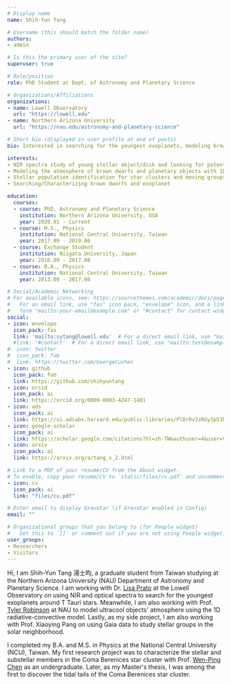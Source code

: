 ```yaml
---
# Display name
name: Shih-Yun Tang

# Username (this should match the folder name)
authors:
- admin

# Is this the primary user of the site?
superuser: true

# Role/position
role: PhD Student at Dept. of Astronomy and Planetary Science

# Organizations/Affiliations
organizations:
- name: Lowell Observatory
  url: "https://lowell.edu"
- name: Northern Arizona University
  url: "https://nau.edu/astronomy-and-planetary-science"

# Short bio (displayed in user profile at end of posts)
bio: Interested in searching for the youngest exoplanets, modeling brown dwarf's atmosphere, and studying open cluster's dynamics.

interests:
- NIR spectra study of young stellar object/disk and looking for potential planet's with RV technique.
- Modeling the atmosphere of brown dwarfs and planetary objects with 1D radiactive-convective model.
- Stellar population identification for star clusters and moving groups
- Searching/Characterizing brown dwarfs and exoplanet

education:
  courses:
  - course: PhD, Astronomy and Planetary Science
    institution: Northern Arizona University, USA
    year: 2020.01 - Current
  - course: M.S., Physics
    institution: National Central University, Taiwan
    year: 2017.09 - 2019.06
  - course: Exchange Student
    institution: Niigata University, Japan
    year: 2016.09 - 2017.08
  - course: B.A., Physics
    institution: National Central University, Taiwan
    year: 2013.09 - 2017.08

# Social/Academic Networking
# For available icons, see: https://sourcethemes.com/academic/docs/page-builder/#icons
#   For an email link, use "fas" icon pack, "envelope" icon, and a link in the
#   form "mailto:your-email@example.com" or "#contact" for contact widget.
social:
- icon: envelope
  icon_pack: fas
  link: 'mailto:sytang@lowell.edu'  # For a direct email link, use "mailto:test@example.org".
  #link: '#contact'  # For a direct email link, use "mailto:test@example.org".
#- icon: twitter
#  icon_pack: fab
#  link: https://twitter.com/GeorgeCushen
- icon: github
  icon_pack: fab
  link: https://github.com/shihyuntang
- icon: orcid
  icon_pack: ai
  link: https://orcid.org/0000-0003-4247-1401
- icon: ads
  icon_pack: ai
  link: https://ui.adsabs.harvard.edu/public-libraries/PlDrRv2zRGy3p53kCUbDPQ
- icon: google-scholar
  icon_pack: ai
  link: https://scholar.google.com/citations?hl=zh-TW&authuser=4&user=VrGP728AAAAJ
- icon: arxiv
  icon_pack: ai
  link: https://arxiv.org/a/tang_s_2.html

# Link to a PDF of your resume/CV from the About widget.
# To enable, copy your resume/CV to `static/files/cv.pdf` and uncomment the lines below.
- icon: cv
  icon_pack: ai
  link: "files/cv.pdf"

# Enter email to display Gravatar (if Gravatar enabled in Config)
email: ""

# Organizational groups that you belong to (for People widget)
#   Set this to `[]` or comment out if you are not using People widget.
user_groups:
- Researchers
- Visitors
---
```


Hi, I am Shih-Yun Tang 湯士昀, a graduate student from Taiwan studying at the Northern Arizona University (NAU) Department of Astronomy and Planetary Science. I am working with Dr. [Lisa Prato](http://www2.lowell.edu/users/lprato/) at the Lowell Observatory on using NIR and optical spectra to search for the youngest exoplanets around T Tauri stars. Meanwhile, I am also working with Prof. [Tyler Robinson](https://hablabnet.wordpress.com/people/robinson/) at NAU to model ultracool objects' atmosphere using the 1D radiative-convective model. Lastly, as my side project, I am also working with Prof. Xiaoying Pang on using Gaia data to study stellar groups in the solar neighborhood.

I completed my B.A. and M.S. in Physics at the National Central University (NCU), Taiwan. My first research project was to characterize the stellar and substellar members in the Coma Berenices star cluster with Prof. [Wen-Ping Chen](https://www.astro.ncu.edu.tw/~wchen/wp_chen/index.htm) as an undergraduate. Later, as my Master's thesis, I was among the first to discover the tidal tails of the Coma Berenices star cluster.
